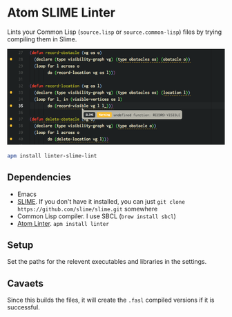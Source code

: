 # Atom SLIME Linter

Lints your Common Lisp (`source.lisp` or `source.common-lisp`) files by trying compiling them in Slime.

![screenshot](./screenshot.png)

```bash
apm install linter-slime-lint
```

## Dependencies
* Emacs
* [SLIME](https://github.com/slime/slime). If you don't have it installed, you can just `git clone https://github.com/slime/slime.git`
  somewhere
* Common Lisp compiler. I use SBCL (`brew install sbcl`)
* [Atom Linter](https://atom.io/packages/linter). `apm install linter`

## Setup
Set the paths for the relevent executables and libraries in the settings.

## Cavaets
Since this builds the files, it will create the `.fasl` compiled versions if it
is successful.
